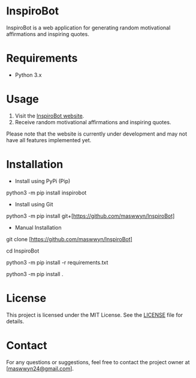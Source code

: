 # InspiroBot

InspiroBot is a web application for generating random motivational affirmations and inspiring quotes.

# Requirements

* Python 3.x

# Usage

1. Visit the [InspiroBot website](http://127.0.0.1:5000).
2. Receive random motivational affirmations and inspiring quotes.

Please note that the website is currently under development and may not have all features implemented yet.

# Installation

* Install using PyPi (Pip)

python3 -m pip install inspirobot

* Install using Git

python3 -m pip install git+[https://github.com/maswwyn/InspiroBot]

* Manual Installation

git clone [https://github.com/maswwyn/InspiroBot]

cd InspiroBot

python3 -m pip install -r requirements.txt

python3 -m pip install .

# License

This project is licensed under the MIT License. See the [LICENSE](LICENSE) file for details.

# Contact

For any questions or suggestions, feel free to contact the project owner at [maswwyn24@gmail.com].
